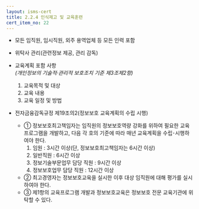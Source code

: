 ```yaml
---
layout: isms-cert
title: 2.2.4 인식제고 및 교육훈련
cert_item_no: 22
---
```



- 모든 임직원, 임시직원, 외주 용역업체 등 모든 인력 포함
- 위탁사 관리(관련정보 제공, 관리 감독)

- 교육계획 포함 사항  
_(개인정보의 기술적·관리적 보호조치 기준 제3조제2항)_
  1. 교육목적 및 대상
  2. 교육 내용
  3. 교육 일정 및 방법

- 전자금융감독규정 제19조의2(정보보호 교육계획의 수립 시행) 
  - ① 정보보호최고책임자는 임직원의 정보보호역량 강화를 위하여
필요한 교육프로그램을 개발하고, 다음 각 호의 기준에 따라 매년 교육계획을 수립･시행하여야 한다.
     1. 임원 : 3시간 이상(단, 정보보호최고책임자는 6시간 이상)
     2. 일반직원 : 6시간 이상
     3. 정보기술부문업무 담당 직원 : 9시간 이상
     4. 정보보호업무 담당 직원 : 12시간 이상
  - ② 최고경영자는 정보보호교육을 실시한 이후 대상 임직원에 대해 평가를 실시하여야 한다.
  - ③ 제1항의 교육프로그램 개발과 정보보호교육은 정보보호 전문 교육기관에 위탁할 수 있다.
